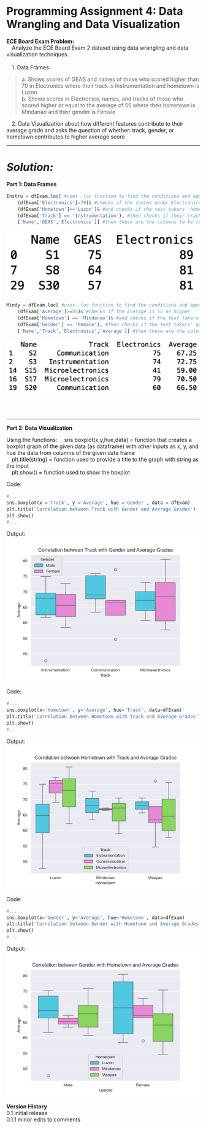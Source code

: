 # Programming Assignment 4: Data Wrangling and Data Visualization

**ECE Board Exam Problem:**\
&emsp;Analyze the ECE Board Exam 2 dataset using data wrangling and data visualization techniques.\
&emsp;\
&emsp;1. Data Frames:
> a. Shows scores of GEAS and names of those who scored higher than 70 in Electronics where their track is Instrumentation and hometown is Luzon\
b. Shows scores in Electronics, names, and tracks of those who scored higher or equal to the average of 55 where their hometown is Mindanao and their gender is Female 

&emsp;2. Data Visualization about how different features contribute to their average grade and asks the question of whether: track, gender, or hometown contributes to higher average score <br>

** **

# *Solution:* <br>
**Part 1: Data Frames** <br>
```Python
Instru = dfExam.loc[ #uses .loc function to find the conditions and equates the dataframe to Instru
    (dfExam['Electronics']>70)& #checks if the scores under Electronics is greater than 70
    (dfExam['Hometown']=='Luzon')& #and checks if the test takers' hometown is  Luzon
    (dfExam['Track'] == 'Instrumentation'), #then checks if their tracks are under Instrumentation
    ['Name','GEAS','Electronics']] #then these are the columns to be located in the dataframe
```
![](https://github.com/AJ-Alan/ECE-2112/blob/PA4/Instru.png?raw=true)
```Python
Mindy = dfExam.loc[ #uses .loc function to find the conditions and equates the dataframe to Mindy
    (dfExam['Average']>=55)& #checks if the Average is 55 or higher
    (dfExam['Hometown'] == 'Mindanao')& #and checks if the test takers' hometown is Mindanao
    (dfExam['Gender'] == 'Female'), #then checks if the test takers' gender is female
    ['Name','Track','Electronics','Average']] #then these are the columns to be located in the dataframe
```
![](https://github.com/AJ-Alan/ECE-2112/blob/PA4/Mindy.png?raw=true)
<br><br><br><br>
** **
**Part 2: Data Visualization** <br>

Using the functions:
&emsp;sns.boxplot(x,y,hue,data) = function that creates a boxplot graph of the given data (as dataframe) with other inputs as x, y, and hue the data from columns of the given data frame<br>
&emsp;plt.title(string) = function used to provide a title to the graph with string as the input<br>
&emsp;plt.show() = function used to show the boxplot<br>

Code: <br>
```Python
#...
sns.boxplot(x ='Track', y ='Average', hue ='Gender', data = dfExam)
plt.title('Correlation between Track with Gender and Average Grades')
plt.show()
#...
```
Output: <br>
![](https://github.com/AJ-Alan/ECE-2112/blob/PA4/CorrelationTrackGender.png?raw=true)

Code: <br>
```Python
#...
sns.boxplot(x='Hometown', y='Average', hue='Track', data=dfExam)
plt.title('Correlation between Hometown with Track and Average Grades')
plt.show()
#..
```
Output: <br>
![](https://github.com/AJ-Alan/ECE-2112/blob/PA4/CorrelationHometownTrack.png?raw=true)

Code: <br>
```Python
#...
sns.boxplot(x='Gender', y='Average', hue='Hometown', data=dfExam)
plt.title('Correlation between Gender with Hometown and Average Grades')
plt.show()
#...
```
Output: <br>
![](https://github.com/AJ-Alan/ECE-2112/blob/PA4/CorrelationGenderHometown.png?raw=true)


**Version History** <br>
0.1 initial release <br>
0.1.1 minor edits to comments
